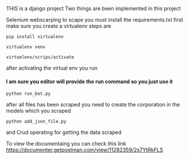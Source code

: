 THIS is a django project 
Two things are been implemented in this project 

Selenium webscarping 
to scape you must install the requirements.txt first
make sure you create a virtualenv 
steps are

`pip install virtualenv`

`virtualenv venv`

`virtuelenv/scrips/activate`

after activating the virtual env you run 
#### I am sure you editor will provide the run command so you just use it 

`python run_bot.py`

after all files has been scraped you need to create the 
corporation in the models which you scraped

`python add_json_file.py`

and Crud operating for getting the data scraped

To view the documentaing you can check this link 
https://documenter.getpostman.com/view/11282359/2s7YtRkFLS